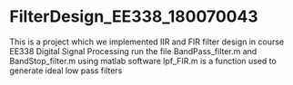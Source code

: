 # FilterDesign_EE338_180070043
This is a project which we implemented IIR and FIR filter design in course EE338 Digital Signal Processing
run the file BandPass_filter.m and BandStop_filter.m using matlab software
lpf_FIR.m is a function used to generate ideal low pass filters
